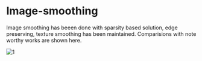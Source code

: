 # Image-smoothing
Image smoothing has beeen done with sparsity based solution, edge preserving, texture smoothing has been maintained. Comparisions with note worthy works are shown here.

![1](https://user-images.githubusercontent.com/39322944/44124171-975e34bc-a04d-11e8-8c00-3081b470db77.PNG)


